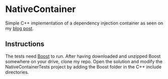 # NativeContainer
Simple C++ implementation of a dependency injection container as seen on my [blog post](https://mmischitelli.github.io/2019/11/14/lifetime-managers/).

## Instructions
The tests need [Boost](https://www.boost.org/) to run. After having downloaded and unzipped Boost somewhere on your drive, clone my repo. Open the solution and modify the NativeContainerTests project by adding the Boost folder in the C++ include directories.